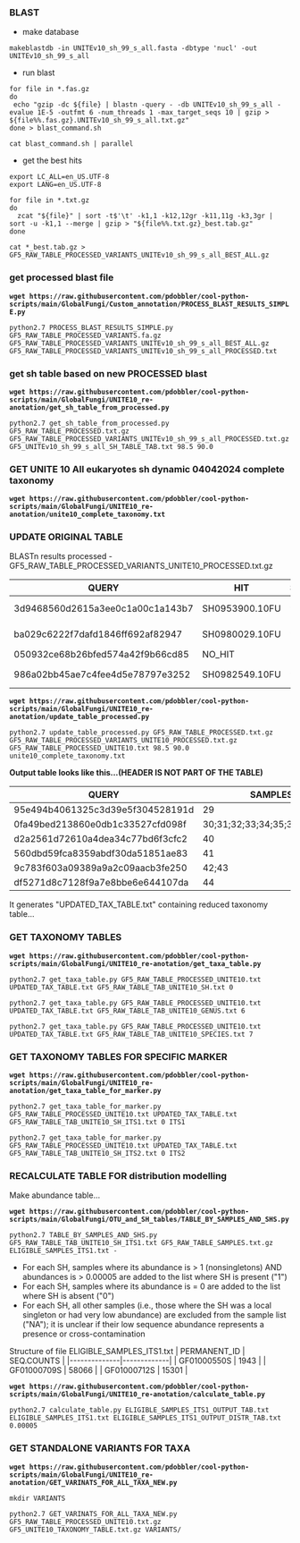 ### BLAST

- make database

`makeblastdb -in UNITEv10_sh_99_s_all.fasta -dbtype 'nucl' -out UNITEv10_sh_99_s_all`

- run blast

```
for file in *.fas.gz
do  
 echo "gzip -dc ${file} | blastn -query - -db UNITEv10_sh_99_s_all -evalue 1E-5 -outfmt 6 -num_threads 1 -max_target_seqs 10 | gzip > ${file%%.fas.gz}.UNITEv10_sh_99_s_all.txt.gz"
done > blast_command.sh
```


`cat blast_command.sh | parallel`


- get the best hits

```
export LC_ALL=en_US.UTF-8
export LANG=en_US.UTF-8
```

```
for file in *.txt.gz
do  
  zcat "${file}" | sort -t$'\t' -k1,1 -k12,12gr -k11,11g -k3,3gr | sort -u -k1,1 --merge | gzip > "${file%%.txt.gz}_best.tab.gz"
done
```

`cat *_best.tab.gz > GF5_RAW_TABLE_PROCESSED_VARIANTS_UNITEv10_sh_99_s_all_BEST_ALL.gz`


### get processed blast file

**`wget https://raw.githubusercontent.com/pdobbler/cool-python-scripts/main/GlobalFungi/Custom_annotation/PROCESS_BLAST_RESULTS_SIMPLE.py`**

`python2.7 PROCESS_BLAST_RESULTS_SIMPLE.py GF5_RAW_TABLE_PROCESSED_VARIANTS.fa.gz GF5_RAW_TABLE_PROCESSED_VARIANTS_UNITEv10_sh_99_s_all_BEST_ALL.gz GF5_RAW_TABLE_PROCESSED_VARIANTS_UNITEv10_sh_99_s_all_PROCESSED.txt`


### get sh table based on new PROCESSED blast

**`wget https://raw.githubusercontent.com/pdobbler/cool-python-scripts/main/GlobalFungi/UNITE10_re-anotation/get_sh_table_from_processed.py`**

`python2.7 get_sh_table_from_processed.py GF5_RAW_TABLE_PROCESSED.txt.gz GF5_RAW_TABLE_PROCESSED_VARIANTS_UNITEv10_sh_99_s_all_PROCESSED.txt.gz GF5_UNITEv10_sh_99_s_all_SH_TABLE_TAB.txt 98.5 90.0`


### GET UNITE 10 All eukaryotes sh dynamic 04042024 complete taxonomy

**`wget https://raw.githubusercontent.com/pdobbler/cool-python-scripts/main/GlobalFungi/UNITE10_re-anotation/unite10_complete_taxonomy.txt`**


### UPDATE ORIGINAL TABLE

BLASTn results processed - GF5_RAW_TABLE_PROCESSED_VARIANTS_UNITE10_PROCESSED.txt.gz

| QUERY                          | HIT             | SIMILARITY | COVERAGE | EVALUE     | BITSCORE |
|--------------------------------|-----------------|------------|----------|------------|----------|
| 3d9468560d2615a3ee0c1a00c1a143b7 | SH0953900.10FU  | 98.718     | 100.0    | 6.35e-116  | 416      |
| ba029c6222f7dafd1846ff692af82947 | SH0980029.10FU  | 96.622     | 100.0    | 1.84e-64   | 244      |
| 050932ce68b26bfed574a42f9b66cd85 | NO_HIT          | -          | -        | -          | -        |
| 986a02bb45ae7c4fee4d5e78797e3252 | SH0982549.10FU  | 96.266     | 100.0    | 8.54e-110  | 396      |



**`wget https://raw.githubusercontent.com/pdobbler/cool-python-scripts/main/GlobalFungi/UNITE10_re-anotation/update_table_processed.py`**

`python2.7 update_table_processed.py GF5_RAW_TABLE_PROCESSED.txt.gz GF5_RAW_TABLE_PROCESSED_VARIANTS_UNITE10_PROCESSED.txt.gz GF5_RAW_TABLE_PROCESSED_UNITE10.txt 98.5 90.0 unite10_complete_taxonomy.txt`


**Output table looks like this...(HEADER IS NOT PART OF THE TABLE)**


| QUERY                          | SAMPLES              | ABUNDANCES      | MARKER | SH       | SEQUENCE |
|--------------------------------|----------------------|-----------------|--------|----------|----------|
| 95e494b4061325c3d39e5f304528191d | 29                   | 1               | ITS1   | 0        | AAAAA... |
| 0fa49bed213860e0db1c33527cfd098f | 30;31;32;33;34;35;36;37;38;39 | 1;1;1;1;1;1;3;1;1;1 | ITS1   | 5        | CCGAG... |
| d2a2561d72610a4dea34c77bd6f3cfc2 | 40                   | 1               | ITS2   | 0        | ACACC... |
| 560dbd59fca8359abdf30da51851ae83 | 41                   | 2               | ITS1   | 0        | CCGAA... |
| 9c783f603a09389a9a2c09aacb3fe250 | 42;43                | 1;1             | ITS2   | 0        | CCACC... |
| df5271d8c7128f9a7e8bbe6e644107da | 44                   | 1               | ITS2   | 6        | AGCCT... |




It generates "UPDATED_TAX_TABLE.txt" containing reduced taxonomy table...


### GET TAXONOMY TABLES

**`wget https://raw.githubusercontent.com/pdobbler/cool-python-scripts/main/GlobalFungi/UNITE10_re-anotation/get_taxa_table.py`**

`python2.7 get_taxa_table.py GF5_RAW_TABLE_PROCESSED_UNITE10.txt UPDATED_TAX_TABLE.txt GF5_RAW_TABLE_TAB_UNITE10_SH.txt 0`

`python2.7 get_taxa_table.py GF5_RAW_TABLE_PROCESSED_UNITE10.txt UPDATED_TAX_TABLE.txt GF5_RAW_TABLE_TAB_UNITE10_GENUS.txt 6`

`python2.7 get_taxa_table.py GF5_RAW_TABLE_PROCESSED_UNITE10.txt UPDATED_TAX_TABLE.txt GF5_RAW_TABLE_TAB_UNITE10_SPECIES.txt 7`


### GET TAXONOMY TABLES FOR SPECIFIC MARKER

**`wget https://raw.githubusercontent.com/pdobbler/cool-python-scripts/main/GlobalFungi/UNITE10_re-anotation/get_taxa_table_for_marker.py`**

`python2.7 get_taxa_table_for_marker.py GF5_RAW_TABLE_PROCESSED_UNITE10.txt UPDATED_TAX_TABLE.txt GF5_RAW_TABLE_TAB_UNITE10_SH_ITS1.txt 0 ITS1`

`python2.7 get_taxa_table_for_marker.py GF5_RAW_TABLE_PROCESSED_UNITE10.txt UPDATED_TAX_TABLE.txt GF5_RAW_TABLE_TAB_UNITE10_SH_ITS2.txt 0 ITS2`


### RECALCULATE TABLE FOR distribution modelling

Make abundance table...

**`wget https://raw.githubusercontent.com/pdobbler/cool-python-scripts/main/GlobalFungi/OTU_and_SH_tables/TABLE_BY_SAMPLES_AND_SHS.py`**

`python2.7 TABLE_BY_SAMPLES_AND_SHS.py GF5_RAW_TABLE_TAB_UNITE10_SH_ITS1.txt GF5_RAW_TABLE_SAMPLES.txt.gz ELIGIBLE_SAMPLES_ITS1.txt -`


- For each SH, samples where its abundance is > 1 (nonsingletons) AND abundances is > 0.00005 are added to the list where SH is present ("1")
- For each SH, samples where its abundance is = 0 are added to the list where SH is absent ("0")
- For each SH, all other samples (i.e., those where the SH was a local singleton or had very low abundance) are excluded from the sample list ("NA"); it is unclear if their low sequence abundance represents a presence or cross-contamination


Structure of file ELIGIBLE_SAMPLES_ITS1.txt
| PERMANENT_ID | SEQ.COUNTS  |
|--------------|-------------|
| GF01000550S  | 1943        |
| GF01000709S  | 58066       |
| GF01000712S  | 15301       |



**`wget https://raw.githubusercontent.com/pdobbler/cool-python-scripts/main/GlobalFungi/UNITE10_re-anotation/calculate_table.py`**


`python2.7 calculate_table.py ELIGIBLE_SAMPLES_ITS1_OUTPUT_TAB.txt ELIGIBLE_SAMPLES_ITS1.txt ELIGIBLE_SAMPLES_ITS1_OUTPUT_DISTR_TAB.txt 0.00005`


### GET STANDALONE VARIANTS FOR TAXA


**`wget https://raw.githubusercontent.com/pdobbler/cool-python-scripts/main/GlobalFungi/UNITE10_re-anotation/GET_VARINATS_FOR_ALL_TAXA_NEW.py`**

`mkdir VARIANTS`

`python2.7 GET_VARINATS_FOR_ALL_TAXA_NEW.py GF5_RAW_TABLE_PROCESSED_UNITE10.txt.gz GF5_UNITE10_TAXONOMY_TABLE.txt.gz VARIANTS/`



